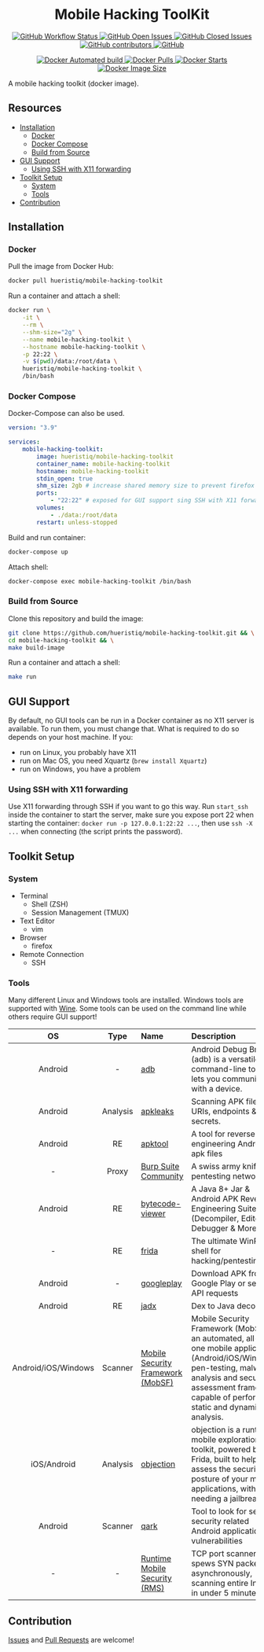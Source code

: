 <h1 align="center">Mobile Hacking ToolKit</h1>

<p align="center">
	<a href="https://github.com/hueristiq/mobile-hacking-toolkit/actions">
		<img alt="GitHub Workflow Status" src="https://img.shields.io/github/workflow/status/hueristiq/mobile-hacking-toolkit/🎉%20CI%20to%20Docker%20Hub">
	</a>
	<a href="https://github.com/hueristiq/mobile-hacking-toolkit/issues?q=is:issue+is:open">
		<img alt="GitHub Open Issues" src="https://img.shields.io/github/issues-raw/hueristiq/mobile-hacking-toolkit.svg">
	</a>
	<a href="https://github.com/hueristiq/mobile-hacking-toolkit/issues?q=is:issue+is:closed">
		<img alt="GitHub Closed Issues" src="https://img.shields.io/github/issues-closed-raw/hueristiq/mobile-hacking-toolkit.svg">
	</a>
	<a href="https://github.com/hueristiq/mobile-hacking-toolkit/graphs/contributors">
		<img alt="GitHub contributors" src="https://img.shields.io/github/contributors/hueristiq/mobile-hacking-toolkit">
	</a>
	<a href="https://github.com/hueristiq/mobile-hacking-toolkit/blob/master/LICENSE">
		<img alt="GitHub" src="https://img.shields.io/github/license/hueristiq/mobile-hacking-toolkit">
	</a>
</p>

<p align="center">
	<a href="https://hub.docker.com/r/hueristiq/mobile-hacking-toolkit/">
		<img alt="Docker Automated build" src="https://img.shields.io/docker/automated/hueristiq/mobile-hacking-toolkit">
	</a>
	<a href="https://hub.docker.com/r/hueristiq/mobile-hacking-toolkit/">
		<img alt="Docker Pulls" src="https://img.shields.io/docker/pulls/hueristiq/mobile-hacking-toolkit">
	</a>
	<a href="https://hub.docker.com/r/hueristiq/mobile-hacking-toolkit/">
		<img alt="Docker Starts" src="https://img.shields.io/docker/stars/hueristiq/mobile-hacking-toolkit">
	</a>
	<a href="https://hub.docker.com/r/hueristiq/mobile-hacking-toolkit/">
		<img alt="Docker Image Size" src="https://img.shields.io/docker/image-size/hueristiq/mobile-hacking-toolkit/latest">
	</a>
</p>

A mobile hacking toolkit (docker image).

## Resources

* [Installation](#installation)
	* [Docker](#docker)
	* [Docker Compose](#docker-compose)
	* [Build from Source](#build-from-source)
* [GUI Support](#gui-support)
	* [Using SSH with X11 forwarding](#using-ssh-with-x11-forwarding)
* [Toolkit Setup](#toolkit-setup)
	* [System](#system)
	* [Tools](#tools)
* [Contribution](#contribution)

## Installation

### Docker

Pull the image from Docker Hub:

```bash
docker pull hueristiq/mobile-hacking-toolkit
```

Run a container and attach a shell:

```bash
docker run \
	-it \
	--rm \
	--shm-size="2g" \
	--name mobile-hacking-toolkit \
	--hostname mobile-hacking-toolkit \
	-p 22:22 \
	-v $(pwd)/data:/root/data \
	hueristiq/mobile-hacking-toolkit \
	/bin/bash
```
### Docker Compose

Docker-Compose can also be used.

```yaml
version: "3.9"

services:
    mobile-hacking-toolkit:
        image: hueristiq/mobile-hacking-toolkit
        container_name: mobile-hacking-toolkit
        hostname: mobile-hacking-toolkit
        stdin_open: true
        shm_size: 2gb # increase shared memory size to prevent firefox from crashing
        ports:
            - "22:22" # exposed for GUI support sing SSH with X11 forwarding
        volumes:
            - ./data:/root/data
        restart: unless-stopped
```

Build and run container:

```bash
docker-compose up
```

Attach shell:

```bash
docker-compose exec mobile-hacking-toolkit /bin/bash
```

### Build from Source

Clone this repository and build the image:

```bash
git clone https://github.com/hueristiq/mobile-hacking-toolkit.git && \
cd mobile-hacking-toolkit && \
make build-image
```

Run a container and attach a shell:

```bash
make run
```

## GUI Support

By default, no GUI tools can be run in a Docker container as no X11 server is available. To run them, you must change that. What is required to do so depends on your host machine. If you:

* run on Linux, you probably have X11
* run on Mac OS, you need Xquartz (`brew install Xquartz`)
* run on Windows, you have a problem

### Using SSH with X11 forwarding

Use X11 forwarding through SSH if you want to go this way. Run `start_ssh` inside the container to start the server, make sure you expose port 22 when starting the container: `docker run -p 127.0.0.1:22:22 ...`, then use `ssh -X ...` when connecting (the script prints the password).

## Toolkit Setup

### System

* Terminal
	- Shell (ZSH)
	- Session Management (TMUX)
* Text Editor
	- vim
* Browser
	- firefox
* Remote Connection
	- SSH

### Tools

Many different Linux and Windows tools are installed. Windows tools are supported with [Wine](https://www.winehq.org/). Some tools can be used on the command line while others require GUI support!

| OS   | Type | Name | Description |
| :--: | :--: | :--- | :---------- |
| Android | - | [adb](https://developer.android.com/studio/command-line/adb) | Android Debug Bridge (adb) is a versatile command-line tool that lets you communicate with a device. |
| Android | Analysis | [apkleaks](https://github.com/dwisiswant0/apkleaks) | Scanning APK file for URIs, endpoints & secrets. |
| Android | RE | [apktool](https://ibotpeaches.github.io/Apktool/) | A tool for reverse engineering Android apk files |
| - | Proxy | [Burp Suite Community](https://portswigger.net/burp) | A swiss army knife for pentesting networks . |
| Android | RE | [bytecode-viewer](https://github.com/Konloch/bytecode-viewer/) | A Java 8+ Jar & Android APK Reverse Engineering Suite (Decompiler, Editor, Debugger & More) |
| - | RE | [frida](https://github.com/frida/frida) | The ultimate WinRM shell for hacking/pentesting. |
| Android | - | [googleplay](https://github.com/89z/googleplay) | Download APK from Google Play or send API requests |
| Android | RE | [jadx](https://github.com/skylot/jadx) | Dex to Java decompiler |
| Android/iOS/Windows | Scanner | [Mobile Security Framework (MobSF)](https://github.com/MobSF/Mobile-Security-Framework-MobSF) | Mobile Security Framework (MobSF) is an automated, all-in-one mobile application (Android/iOS/Windows) pen-testing, malware analysis and security assessment framework capable of performing static and dynamic analysis. |
| iOS/Android | Analysis | [objection](https://github.com/sensepost/objection) | objection is a runtime mobile exploration toolkit, powered by Frida, built to help you assess the security posture of your mobile applications, without needing a jailbreak. |
| Android | Scanner | [qark](https://github.com/linkedin/qark) | Tool to look for several security related Android application vulnerabilities |
| - | - | [Runtime Mobile Security (RMS)](https://github.com/m0bilesecurity/RMS-Runtime-Mobile-Security) | TCP port scanner, spews SYN packets asynchronously, scanning entire Internet in under 5 minutes. |

## Contribution

[Issues](https://github.com/hueristiq/mobile-hacking-toolkit/issues) and [Pull Requests](https://github.com/hueristiq/mobile-hacking-toolkit/pulls) are welcome!
